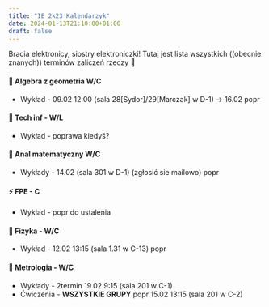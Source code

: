 ```yaml
---
title: "IE 2k23 Kalendarzyk"
date: 2024-01-13T21:10:00+01:00
draft: false
---
```


Bracia elektronicy, siostry elektroniczki! Tutaj jest lista wszystkich ((obecnie znanych)) terminów zaliczeń rzeczy 🎉


#### 📐 Algebra z geometria W/C
- Wykład - 09.02 12:00 (sala 28[Sydor]/29[Marczak] w D-1) -> 16.02 popr
#### 💾 Tech inf - W/L
- Wykład - poprawa kiedyś?
#### 🍺 Anal matematyczny W/C
- Wykłady - 14.02 (sala 301 w D-1) (zgłosić sie mailowo) popr
#### ⚡ FPE - C
- Wykład - popr do ustalenia
#### 🏹 Fizyka - W/C
- Wykład - 12.02 13:15 (sala 1.31 w C-13) popr
#### 📏 Metrologia - W/C
- Wykłady - 2termin 19.02 9:15 (sala 201 w C-1)
- Ćwiczenia - **WSZYSTKIE GRUPY** popr 15.02 13:15 (sala 201 w C-2)


